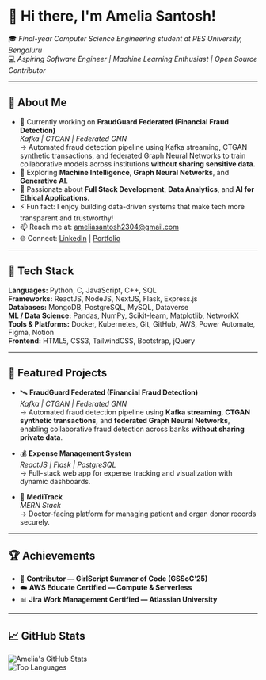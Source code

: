 # 👋 Hi there, I'm Amelia Santosh!

🎓 *Final-year Computer Science Engineering student at PES University, Bengaluru*  
💻 *Aspiring Software Engineer | Machine Learning Enthusiast | Open Source Contributor*  

---

## 💫 About Me  
- 🔭 Currently working on **FraudGuard Federated (Financial Fraud Detection)**  
  *Kafka | CTGAN | Federated GNN*  
  → Automated fraud detection pipeline using Kafka streaming, CTGAN synthetic transactions, and federated Graph Neural Networks to train collaborative models across institutions **without sharing sensitive data.**  
- 🌱 Exploring **Machine Intelligence**, **Graph Neural Networks**, and **Generative AI**.  
- 💬 Passionate about **Full Stack Development**, **Data Analytics**, and **AI for Ethical Applications**.  
- ⚡ Fun fact: I enjoy building data-driven systems that make tech more transparent and trustworthy!  
- 📫 Reach me at: [ameliasantosh2304@gmail.com](mailto:ameliasantosh2304@gmail.com)  
- 🌐 Connect: [LinkedIn](https://www.linkedin.com/in/amelia-santosh) | [Portfolio](#)  

---

## 🧠 Tech Stack  

**Languages:** Python, C, JavaScript, C++, SQL  
**Frameworks:** ReactJS, NodeJS, NextJS, Flask, Express.js  
**Databases:** MongoDB, PostgreSQL, MySQL, Dataverse  
**ML / Data Science:** Pandas, NumPy, Scikit-learn, Matplotlib, NetworkX  
**Tools & Platforms:** Docker, Kubernetes, Git, GitHub, AWS, Power Automate, Figma, Notion  
**Frontend:** HTML5, CSS3, TailwindCSS, Bootstrap, jQuery  

---

## 🚀 Featured Projects  

- 🛰️ **FraudGuard Federated (Financial Fraud Detection)**  
  *Kafka | CTGAN | Federated GNN*  
  → Automated fraud detection pipeline using **Kafka streaming**, **CTGAN synthetic transactions**, and **federated Graph Neural Networks**, enabling collaborative fraud detection across banks **without sharing private data**.  

- 💰 **Expense Management System**  
  *ReactJS | Flask | PostgreSQL*  
  → Full-stack web app for expense tracking and visualization with dynamic dashboards.  

- 💊 **MediTrack**  
  *MERN Stack*  
  → Doctor-facing platform for managing patient and organ donor records securely.  

---

## 🏆 Achievements  

- 🧩 **Contributor — GirlScript Summer of Code (GSSoC’25)**  
- ☁️ **AWS Educate Certified — Compute & Serverless**  
- 📊 **Jira Work Management Certified — Atlassian University**  

---

## 📈 GitHub Stats  

![Amelia's GitHub Stats](https://github-readme-stats.vercel.app/api?username=Am3li1&show_icons=true&theme=radical)  
![Top Languages](https://github-readme-stats.vercel.app/api/top-langs/?username=Am3li1&layout=compact&theme=radical)  
